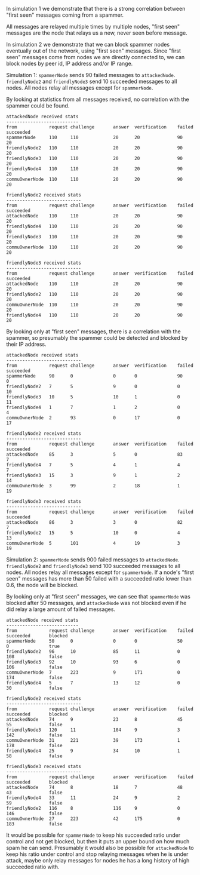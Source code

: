 In simulation 1 we demonstrate that there is a strong correlation between "first seen" messages coming from a spammer.

All messages are relayed multiple times by multiple nodes, "first seen" messages are the node that relays us a new, never seen before message.

In simulation 2 we demonstrate that we can block spammer nodes eventually out of the network, using "first seen" messages. Since "first seen" messages come from nodes we are directly connected to, we can block nodes by peer id, IP address and/or IP range.

Simulation 1: `spammerNode` sends 90 failed messages to `attackedNode`. `friendlyNode2` and `friendlyNode3` send 10 succeeded messages to all nodes. All nodes relay all messages except for `spammerNode`.

By looking at statistics from all messages received, no correlation with the spammer could be found.

```
attackedNode received stats
---------------------------
from            request challenge       answer  verification    failed  succeeded
spammerNode     110     110             20      20              90      20
friendlyNode2   110     110             20      20              90      20
friendlyNode3   110     110             20      20              90      20
friendlyNode4   110     110             20      20              90      20
commuOwnerNode  110     110             20      20              90      20

friendlyNode2 received stats
----------------------------
from            request challenge       answer  verification    failed  succeeded
attackedNode    110     110             20      20              90      20
friendlyNode4   110     110             20      20              90      20
friendlyNode3   110     110             20      20              90      20
commuOwnerNode  110     110             20      20              90      20

friendlyNode3 received stats
----------------------------
from            request challenge       answer  verification    failed  succeeded
attackedNode    110     110             20      20              90      20
friendlyNode2   110     110             20      20              90      20
commuOwnerNode  110     110             20      20              90      20
friendlyNode4   110     110             20      20              90      20
```

By looking only at "first seen" messages, there is a correlation with the spammer, so presumably the spammer could be detected and blocked by their IP address.

```
attackedNode received stats
----------------------------
from            request challenge       answer  verification    failed  succeeded
spammerNode     90      0               0       0               90      0
friendlyNode2   7       5               9       0               0       10
friendlyNode3   10      5               10      1               0       11
friendlyNode4   1       7               1       2               0       4
commuOwnerNode  2       93              0       17              0       17

friendlyNode2 received stats
----------------------------
from            request challenge       answer  verification    failed  succeeded
attackedNode    85      3               5       0               83      7
friendlyNode4   7       5               4       1               4       7
friendlyNode3   15      3               9       1               2       14
commuOwnerNode  3       99              2       18              1       19

friendlyNode3 received stats
----------------------------
from            request challenge       answer  verification    failed  succeeded
attackedNode    86      3               3       0               82      7
friendlyNode2   15      5               10      0               4       13
commuOwnerNode  5       101             4       19              3       19
```

Simulation 2: `spammerNode` sends 900 failed messages to `attackedNode`. `friendlyNode2` and `friendlyNode3` send 100 succeeded messages to all nodes. All nodes relay all messages except for `spammerNode`. If a node's "first seen" messages has more than 50 failed with a succeeded ratio lower than 0.6, the node will be blocked.

By looking only at "first seen" messages, we can see that `spammerNode` was blocked after 50 messages, and `attackedNode` was not blocked even if he did relay a large amount of failed messages.

```
attackedNode received stats
---------------------------
from            request challenge       answer  verification    failed  succeeded       blocked
spammerNode     50      0               0       0               50      0               true
friendlyNode2   96      10              85      11              0       108             false
friendlyNode3   92      10              93      6               0       106             false
commuOwnerNode  7       223             9       171             0       174             false
friendlyNode4   5       7               13      12              0       30              false

friendlyNode2 received stats
----------------------------
from            request challenge       answer  verification    failed  succeeded       blocked
attackedNode    74      9               23      8               45      55              false
friendlyNode3   120     11              104     9               3       142             false
commuOwnerNode  31      221             39      173             1       178             false
friendlyNode4   25      9               34      10              1       58              false

friendlyNode3 received stats
----------------------------
from            request challenge       answer  verification    failed  succeeded       blocked
attackedNode    74      8               18      7               48      43              false
friendlyNode4   33      11              24      9               2       59              false
friendlyNode2   116     8               116     9               0       146             false
commuOwnerNode  27      223             42      175             0       183             false
```

It would be possible for `spammerNode` to keep his succeeded ratio under control and not get blocked, but then it puts an upper bound on how much spam he can send. Presumably it would also be possible for `attackedNode` to keep his ratio under control and stop relaying messages when he is under attack, maybe only relay messages for nodes he has a long history of high succeeded ratio with.
